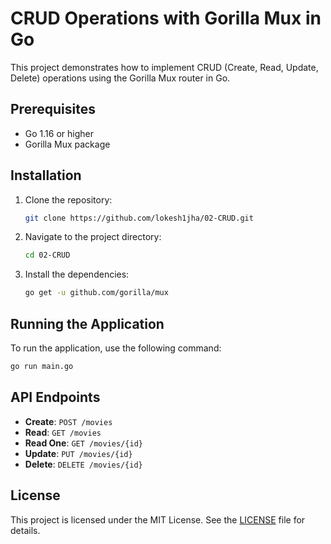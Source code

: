 # CRUD Operations with Gorilla Mux in Go

This project demonstrates how to implement CRUD (Create, Read, Update, Delete) operations using the Gorilla Mux router in Go.

## Prerequisites

- Go 1.16 or higher
- Gorilla Mux package

## Installation

1. Clone the repository:
    ```sh
    git clone https://github.com/lokesh1jha/02-CRUD.git
    ```
2. Navigate to the project directory:
    ```sh
    cd 02-CRUD
    ```
3. Install the dependencies:
    ```sh
    go get -u github.com/gorilla/mux
    ```

## Running the Application

To run the application, use the following command:
```sh
go run main.go
```

## API Endpoints

- **Create**: `POST /movies`
- **Read**: `GET /movies`
- **Read One**: `GET /movies/{id}`
- **Update**: `PUT /movies/{id}`
- **Delete**: `DELETE /movies/{id}`


## License

This project is licensed under the MIT License. See the [LICENSE](LICENSE) file for details.